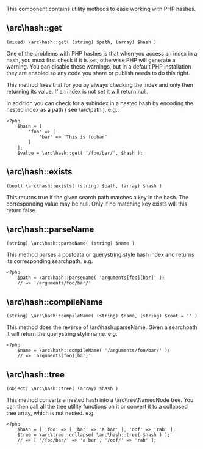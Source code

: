 This component contains utility methods to ease working with PHP hashes. 

\arc\hash::get
--------------
    (mixed) \arc\hash::get( (string) $path, (array) $hash )

One of the problems with PHP hashes is that when you access an index in a hash, you must first check if it is set, otherwise PHP will generate a warning. You can disable these warnings, but in a default PHP installation they are enabled so any code you share or publish needs to do this right.

This method fixes that for you by always checking the index and only then returning its value. If an index is not set it will return null. 

In addition you can check for a subindex in a nested hash by encoding the nested index as a path ( see \arc\path ). e.g.:

```php5
<?php
    $hash = [
        'foo' => [
            'bar' => 'This is foobar'
        ]
    ];
    $value = \arc\hash::get( '/foo/bar/', $hash );
```
\arc\hash::exists
-----------------
    (bool) \arc\hash::exists( (string) $path, (array) $hash )

This returns true if the given search path matches a key in the hash. The corresponding value may be null. Only if no matching key exists will this return false.

\arc\hash::parseName
--------------------
    (string) \arc\hash::parseName( (string) $name )

This method parses a postdata or querystring style hash index and returns its corresponding searchpath. e.g.

```php5
<?php
    $path = \arc\hash::parseName( 'arguments[foo][bar]' );
    // => '/arguments/foo/bar/'
```
\arc\hash::compileName
----------------------
    (string) \arc\hash::compileName( (string) $name, (string) $root = '' )

This method does the reverse of \arc\hash::parseName. Given a searchpath it will return the querystring style name. e.g.

```php5
<?php
    $name = \arc\hash::compileName( '/arguments/foo/bar/' );
    // => 'arguments[foo][bar]'
```
\arc\hash::tree
---------------
    (object) \arc\hash::tree( (array) $hash )

This method converts a nested hash into a \arc\tree\NamedNode tree. You can then call all the tree utility functions on it or convert it to a collapsed tree array, which is not nested. e.g.

```php5
<?php
    $hash = [ 'foo' => [ 'bar' => 'a bar' ], 'oof' => 'rab' ];
    $tree = \arc\tree::collapse( \arc\hash::tree( $hash ) );
    // => [ '/foo/bar/' => 'a bar', '/oof/' => 'rab' ];
```